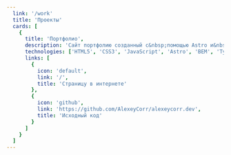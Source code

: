 ```yaml
---
  link: '/work'
  title: 'Проекты'
  cards: [
    {
      title: 'Портфолио',
      description: 'Сайт портфолию созданный с&nbsp;помощью Astro и&nbsp;размещен на&nbsp;Netlify. Исходный код размещен на&nbsp;GitHub.',
      technologies: ['HTML5', 'CSS3', 'JavaScript', 'Astro', 'BEM', 'TypeScript'],
      links: [
        {
          icon: 'default',
          link: '/',
          title: 'Страницу в интернете'
        },
        {
          icon: 'github',
          link: 'https://github.com/AlexeyCorr/alexeycorr.dev',
          title: 'Исходный код'
        }
      ]
    }
  ]
---
```

